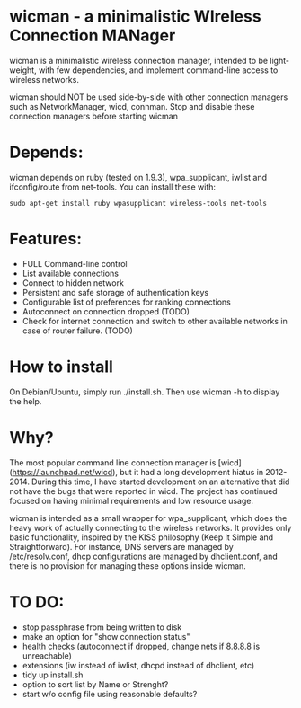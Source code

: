 # wicman - a minimalistic WIreless Connection MANager

wicman is a minimalistic wireless connection manager,
intended to be light-weight, with few dependencies, 
and implement command-line access to wireless networks.

wicman should NOT be used side-by-side with other connection
managers such as NetworkManager, wicd, connman. Stop and disable
these connection managers before starting wicman

# Depends:
wicman depends on ruby (tested on 1.9.3), wpa_supplicant, iwlist
and ifconfig/route from net-tools. You can install these with:
```
sudo apt-get install ruby wpasupplicant wireless-tools net-tools
```

# Features:
- FULL Command-line control
- List available connections
- Connect to hidden network
- Persistent and safe storage of authentication keys
- Configurable list of preferences for ranking connections
- Autoconnect on connection dropped (TODO)
- Check for internet connection and switch to other available networks
  in case of router failure. (TODO)

# How to install
On Debian/Ubuntu, simply run ./install.sh. Then use wicman -h to display
the help.

# Why?

The most popular command line connection manager is [wicd] (https://launchpad.net/wicd),
but it had a long development hiatus in 2012-2014. During this time, I
have started development on an alternative that did not have the bugs
that were reported in wicd. The project has continued focused on having minimal
requirements and low resource usage.

wicman is intended as a small wrapper for wpa_supplicant, which does the 
heavy work of actually connecting to the wireless networks. It provides
only basic functionality, inspired by the KISS philosophy (Keep it Simple
and Straightforward). For instance, DNS servers are managed by 
/etc/resolv.conf, dhcp configurations are managed by dhclient.conf,
and there is no provision for managing these options inside wicman.

# TO DO:
- stop passphrase from being written to disk
- make an option for "show connection status"
- health checks (autoconnect if dropped, change nets if 8.8.8.8 is unreachable)
- extensions (iw instead of iwlist, dhcpd instead of dhclient, etc)
- tidy up install.sh
- option to sort list by Name or Strenght?
- start w/o config file using reasonable defaults?

